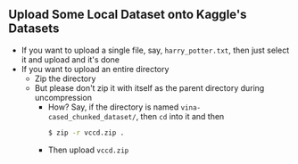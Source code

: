 ## Upload Some Local Dataset onto Kaggle's Datasets
- If you want to upload a single file, say, `harry_potter.txt`, then just select it and upload and it's done
- If you want to upload an entire directory
    - Zip the directory
    - But please don't zip it with itself as the parent directory during uncompression
        - How? Say, if the directory is named `vina-cased_chunked_dataset/`, then `cd` into it and then
          ```sh
          $ zip -r vccd.zip .
          ```
        - Then upload `vccd.zip`
